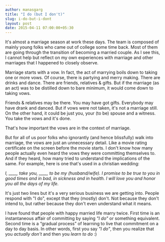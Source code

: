 ```yaml
---
author: manasgarg
title: "I do (but I don't)"
slug: i-do-but-i-dont
layout: post
date: 2015-04-11 07:00:00+05:30
---
```


It's almost a marriage season at work these days. The team is composed of mainly young folks who came out of college some time back. Most of them are going through the transition of becoming a married couple. As I see this, I cannot help but reflect on my own experiences with marriage and other marriages that I happened to closely observe.

Marriage starts with a vow. In fact, the act of marrying boils down to taking one or more vows. Of course, there is partying and merry making. There are drinks and dance. There are friends, relatives & gifts. But if the marriage (as an act) was to be distilled down to bare minimum, it would come down to taking vows.

Friends & relatives may be there. You may have got gifts. Everybody may have drank and danced. But if vows were not taken, it's not a marriage still. On the other hand, it could be just you, your (to be) spouse and a witness. You take the vows and it's done.

That's how important the vows are in the context of marriage.

But for all of us poor folks who ignorantly (and hence blissfully) walk into marriage, the vows are just an unnecessary detail. Like a movie rating certificate on the screen before the movie starts. I don't know how many people actually even heard the vows they were committing themselves to. And if they heard, how many tried to understand the implications of the same. For example, here is one that's used in a christian wedding:

<em>I, ____, take you, ____, to be my (husband/wife). I promise to be true to you in good times and in bad, in sickness and in health. I will love you and honor you all the days of my life.</em>

It's just two lines but it's a very serious business we are getting into. People respond with "I do", except that they (mostly) don't. Not because they don't intend to, but rather because they don't even understand what it means.

I have found that people with happy married life marry twice. First time is an instantaneous affair of committing by saying _"I do"_ or something equivalent. Second time is a “gradual process” of learning to live that commitment on a day to day basis. In other words, first you say _"I do"_, then you realize that you _actually don't_ and then you _learn to do_ :)
